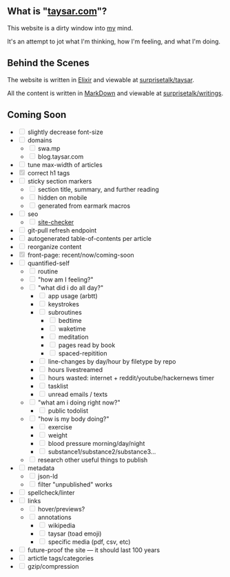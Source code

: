 
<!--
- [ ] reorganize
  - [ ] videos
  - [ ] writing
	- [ ] essays
	- [ ] stories
  - [ ] music
  - [ ] software
  - [ ] hardware
  - [ ] photos
  - [ ] studies
  - [ ] else
	- [ ] hello
	- [ ] contact
	- [ ] favorites
- [ ] static files + elm
  - [ ] qs charts
	- [ ] github commits
  - [ ] interactive stuff by field
- [ ] make a static file generator (in racket)?
  - [ ] from stories/essays repos
- [ ] make simple templates with handlebars?
- [ ] body mods page
- [ ] favorites
    - [ ] les mis
    - [ ] deloused
    - [ ] foundation
    - [ ] one punch man
    - [ ] better off ted
    - [ ] gits

- [ ] tutorials
- [ ] reading notes
- [ ] media reviews
- [ ] project diaries
- [ ] more rants
- [ ] more cool things
- [ ] longer stories under version control
- [ ] saved posts from reddit
- [ ] podcasts & podcasts reviews
- [ ] videos
- [ ] translate white papers for laypersons
- [ ] weekly "creature feature" videos. cool stuff in math/tech/art/etc
- [ ] start ONE WRITING A DAY -- can be stupid, but need to publish / revise SOMETHING
- [ ] start throwing stuff into ~/create/write or ~/create/writing ?
- [ ] Iteratively write essay prompts, write notes on writing, compile notes in an essay on learning to write
- [ ] the taysar course: lists of videos, essays, podcasts, pictures, etc. everyone should experience
- [ ] taysar skilltrees / microcourses
-->

<!--
Domains:
https://www.namecheap.com/domains/registration/results.aspx?domain=taylor
https://domainr.com/to.ads?q=taylor
https://domainr.com/taylor.io?q=taylor
https://domainr.com/tay.sa?q=taysar
https://domainr.com/taylormoon.com?q=taylormoon
https://domainr.com/taylormoon.com?q=taylormoon
https://domainr.com/toadmo.de?q=toadmode
https://domainr.com/to.ad?q=toad
https://domainr.com/to.ads?q=tay
https://domainr.com/tay.tips?q=tay.tips
https://domainr.com/tay.lol?q=tay.lol
https://domainr.com/tay.land?q=tay.land
https://domainr.com/tay.co?q=tay.land
https://domainr.com/sli.my?q=slimy
https://domainr.com/slimeti.me?q=slimetime
https://domainr.com/slim.ee?q=slimee
https://domainr.com/fro.gg?q=frogg
https://domainr.com/slime.ee?q=slimeee
https://domainr.com/slim.es?q=slimes
https://domainr.com/slimie.st?q=slimiest
https://domainr.com/ooz.ing?q=oozing
https://domainr.com/oozi.ng?q=oozing
https://domainr.com/ooz.i.ng?q=oozing
https://domainr.com/swa.mp?q=swamp
https://domainr.com/surprise.talk?q=surprisetalk
https://domainr.com/surpriseta.lk?q=surprisetalk
https://domainr.com/surprisetalk.com?q=surprisetalk
https://domainr.com/?q=surprisetalk
https://my.101domain.com/dQBkAQAQAJdqMWLN1mH3IRIoEznLzId6s7jI5R1WU26VBCutAZoXXby1nVIM-Hlpzk8BXIm4UBmZGaJroTyLHOBBSpkyXKZo3I5W-s0kv1_jNajCsm/fN.html
https://dash.cloudflare.com/44b282bd87950931f70db66ed07bfb19/taysar.com/dns
https://domains.google.com/m/registrar/search?searchTerm=tay&hl=en&tab=1
https://domains.google.com/m/registrar/search?searchTerm=slime&hl=en&tab=1
https://domains.google.com/m/registrar/search?searchTerm=toad&hl=en&tab=1
https://domains.google.com/m/registrar/search?searchTerm=frog&hl=en&tab=1
https://domains.google.com/m/registrar/search?searchTerm=ooze&hl=en&tab=1
https://domainr.com/scrapscri.pt?q=scrapscript
https://domainr.com/sewerscri.pt?q=sewerscript
https://domainr.com/sewe.rs?q=sewers
https://domainr.com/scra.ps?q=scraps
https://domainr.com/scrap.land?q=scrapland
https://domainr.com/?q=tay.goo
https://domainr.com/goo.goo?q=goo.goo
https://domainr.com/tay.goo?q=tay.goo
https://domainr.com/?q=letsgoo
https://domainr.com/?q=letsgoooo
https://domainr.com/letsg.ooo?q=letsgooo
https://domainr.com/letsg.ooo?q=letsgooo
https://domainr.com/letsgo.ooo?q=letsgoooo
-->

## What is "[taysar.com](/)"?

This website is a dirty window into [my](/essays/Who%20the%20H*ck%20is%20Taylor%20Sarrafian?) mind.

It's an attempt to jot what I'm thinking, how I'm feeling, and what I'm doing. 

<!-- TODO: moar! why am i doing this? why is it important? -->

<!-- TODO: talk about gwern inspiration -->


## Behind the Scenes

The website is written in [Elixir](https://en.wikipedia.org/wiki/Elixir_(programming_language)) and viewable at [surprisetalk/taysar](https://github.com/surprisetalk/taysar).

All the content is written in [MarkDown](https://en.wikipedia.org/wiki/Markdown) and viewable at [surprisetalk/writings](https://github.com/surprisetalk/taysar).

<!-- TODO: More explanation! -->


## Coming Soon

<!--
https://www.gwern.net/About
https://www.gwern.net/Archiving-URLs
https://hackage.haskell.org/package/archiver
https://en.wikipedia.org/wiki/WebCite
https://www.gwern.net/DNB-FAQ
http://wummel.github.io/linkchecker/
https://www.gwern.net/About#markdown-checker
https://www.emacswiki.org/emacs/MarkdownMode#toc1
https://github.com/amperser/proselint/
-->

<!--
www.petecorey.com
-->

<!--
https://taysar.com/sitemaps/sitemap1.xml
https://search.google.com/u/0/search-console/not-verified?original_url=/search-console?resource_id%3Dsc-domain:taysar.com&original_resource_id=sc-domain:taysar.com
https://search.google.com/u/1/search-console?resource_id=sc-domain:taysar.com
https://search.google.com/u/1/search-console?resource_id=sc-domain:taysar.com
https://search.google.com/u/0/search-console/not-verified?original_url=/search-console/sitemaps?resource_id%3Dsc-domain:taysar.com&original_resource_id=sc-domain:taysar.com
https://search.google.com/u/1/search-console/sitemaps?resource_id=sc-domain:taysar.com
https://search.google.com/u/1/search-console/sitemaps?resource_id=sc-domain:taysar.com
https://www.bing.com/toolbox/webmaster/
https://www.bing.com/toolbox/webmaster/
https://webmaster.yandex.com/site/https:taysar.com:443/dashboard/
https://developers.google.com/search/docs/guides/sd-policies
https://developers.google.com/search/docs/guides/mark-up-listings#summary-page-multiple-full-details-pages
https://developers.google.com/search/docs/guides/intro-structured-data
https://search.google.com/structured-data/testing-tool/u/0/
https://www.google.com/search?hl=en&q=json%2Dld%20blog
https://www.schemaapp.com/tools/jsonld-schema-generator/Person/
https://jsonld-examples.com/schema.org/code/blog-markup.php
https://jsonld-examples.com/schema.org/code/article-markup.php
https://jsonld-examples.com/schema.org/code/breadcrumblist-markup.php
https://jsonld-examples.com/schema.org/code/webpage-markup.php
https://jsonld-examples.com/schema.org/code/website-markup.php
https://jsonld.com/web-page/
https://jsonld.com/blog-post/
https://jsonld.com/article/
https://jsonld.com/person/
https://developers.google.com/search/docs/data-types/logo
https://developers.google.com/search/docs/data-types/breadcrumb
https://developers.google.com/search/docs/data-types/social-profile
https://developers.google.com/search/docs/guides/prototype#common-sd-errors
https://schema.org/isPartOf
https://schema.org/docs/search_results.html?q=blog
https://schema.org/docs/search_results.html?q=blogpost
https://schema.org/Article
https://schema.org/TechArticle
https://github.com/marcelotto/jsonld-ex
-->

- <input type="checkbox" disabled/> slightly decrease font-size
- <input type="checkbox" disabled/> domains
  - <input type="checkbox" disabled/> swa.mp
  - <input type="checkbox" disabled/> blog.taysar.com
- <input type="checkbox" disabled/> tune max-width of articles
- <input type="checkbox" disabled checked/> correct h1 tags
- <input type="checkbox" disabled/> sticky section markers
  - <input type="checkbox" disabled/> section title, summary, and further reading
  - <input type="checkbox" disabled/> hidden on mobile
  - <input type="checkbox" disabled/> generated from earmark macros
- <input type="checkbox" disabled/> seo
  - <input type="checkbox" disabled/> [site-checker](https://sitechecker.pro/seo-report/https://taysar.com)
- <input type="checkbox" disabled/> git-pull refresh endpoint
- <input type="checkbox" disabled/> autogenerated table-of-contents per article
- <input type="checkbox" disabled/> reorganize content
- <input type="checkbox" disabled checked/> front-page: recent/now/coming-soon
- <input type="checkbox" disabled/> quantified-self
  - <input type="checkbox" disabled/> routine
  - <input type="checkbox" disabled/> "how am I feeling?"
  - <input type="checkbox" disabled/> "what did i do all day?"
    - <input type="checkbox" disabled/> app usage (arbtt)
    - <input type="checkbox" disabled/> keystrokes
    - <input type="checkbox" disabled/> subroutines
      - <input type="checkbox" disabled/> bedtime
      - <input type="checkbox" disabled/> waketime
      - <input type="checkbox" disabled/> meditation
      - <input type="checkbox" disabled/> pages read by book
      - <input type="checkbox" disabled/> spaced-repitition
    - <input type="checkbox" disabled/> line-changes by day/hour by filetype by repo
    - <input type="checkbox" disabled/> hours livestreamed
    - <input type="checkbox" disabled/> hours wasted: internet + reddit/youtube/hackernews timer
    - <input type="checkbox" disabled/> tasklist
    - <input type="checkbox" disabled/> unread emails / texts
  - <input type="checkbox" disabled/> "what am i doing right now?"
    - <input type="checkbox" disabled/> public todolist
  - <input type="checkbox" disabled/> "how is my body doing?"
    - <input type="checkbox" disabled/> exercise
    - <input type="checkbox" disabled/> weight
    - <input type="checkbox" disabled/> blood pressure morning/day/night
    - <input type="checkbox" disabled/> substance1/substance2/substance3...
  - <input type="checkbox" disabled/> research other useful things to publish
- <input type="checkbox" disabled/> metadata
  - <input type="checkbox" disabled/> json-ld
  - <input type="checkbox" disabled/> filter "unpublished" works
- <input type="checkbox" disabled/> spellcheck/linter
- <input type="checkbox" disabled/> links
  - <input type="checkbox" disabled/> hover/previews?
  - <input type="checkbox" disabled/> annotations
    - <input type="checkbox" disabled/> wikipedia 
    - <input type="checkbox" disabled/> taysar (toad emoji)
    - <input type="checkbox" disabled/> specific media (pdf, csv, etc)
- <input type="checkbox" disabled/> future-proof the site — it should last 100 years
- <input type="checkbox" disabled/> artictle tags/categories
- <input type="checkbox" disabled/> gzip/compression
